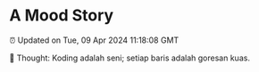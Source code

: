 # A Mood Story

⏰ Updated on Tue, 09 Apr 2024 11:18:08 GMT

💭 Thought: Koding adalah seni; setiap baris adalah goresan kuas.

